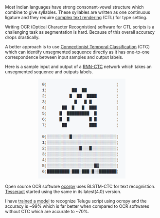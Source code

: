<!--
.. title: Using LSTM-CTC For Complex Script Recognistion
.. slug: using-lstm-ctc-for-complex-script-recognistion
.. date: 2017-07-22 14:09:32 UTC
.. tags: machine-learning
.. category: tech, programming, python
.. link:
.. description:
.. type: text
-->

Most Indian languages have strong consonant-vowel structure which combine to give syllables. These syllables are written as one continuous ligature and they require [complex text rendering](https://en.wikipedia.org/wiki/Complex_text_layout) (CTL) for type setting.

Writing OCR (Optical Character Recognistion) software for CTL scripts is a challenging task as segmentation is hard. Because of this overall accuracy drops drastically.

A better approach is to use [Connectionist Temporal Classification](ftp://ftp.idsia.ch/pub/juergen/icml2006.pdf) (CTC) which can identify unsegmented sequence directly as it has one-to-one correspondence between input samples and output labels.

Here is a sample input and output of a [RNN-CTC](https://github.com/rakeshvar/rnn_ctc) network which takes an unsegmented sequence and outputs labels.

<p align="center">
<img src="/images/ctc.png" >
</p>

Open source OCR software [ocorpy](https://github.com/tmbdev/ocropy/) uses BLSTM-CTC for text recognistion. [Tesseract](https://github.com/tesseract-ocr/tesseract) started using the same in its latest(4.0) version.

I have [trained a model](https://github.com/ChillarAnand/likitham) to recognize Telugu script using ocropy and the accuracy is ~99% which is far better when compared to OCR softwares without CTC which are accurate to ~70%.
